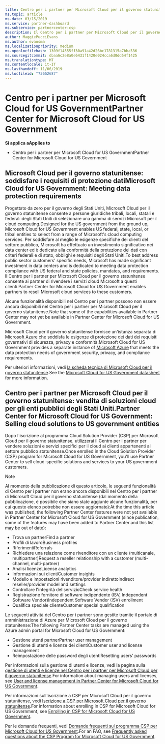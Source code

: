 ```yaml
---
title: Centro per i partner per Microsoft Cloud per il governo statunitense | Centro per i partner per Microsoft Cloud per il governo statunitense
ms.topic: article
ms.date: 03/15/2019
ms.service: partner-dashboard
ms.subservice: partnercenter-csp
description: Il Centro per i partner per Microsoft Cloud per il governo statunitense è il portale aziendale per i partner Microsoft che desiderano offrire soluzioni cloud Microsoft ai clienti che lavorano con agenzie governative degli Stati Uniti.
author: MaggiePucciEvans
ms.author: evansma
ms.localizationpriority: medium
ms.openlocfilehash: 1309f14555ff30a91a42d26bc1781315a7bba536
ms.sourcegitcommit: dbaa6c2e8a0e6431f1420e024cca6d0dd54f1425
ms.translationtype: MT
ms.contentlocale: it-IT
ms.lasthandoff: 11/06/2019
ms.locfileid: "73652687"
---
```

# <a name="partner-center-for-microsoft-cloud-for-us-government"></a><span data-ttu-id="19c15-103">Centro per i partner per Microsoft Cloud for US Government</span><span class="sxs-lookup"><span data-stu-id="19c15-103">Partner Center for Microsoft Cloud for US Government</span></span>

<span data-ttu-id="19c15-104">**Si applica a**</span><span class="sxs-lookup"><span data-stu-id="19c15-104">**Applies to**</span></span>

-  <span data-ttu-id="19c15-105">Centro per i partner per Microsoft Cloud for US Government</span><span class="sxs-lookup"><span data-stu-id="19c15-105">Partner Center for Microsoft Cloud for US Government</span></span>

## <a name="microsoft-cloud-for-us-government-meeting-data-protection-requirements"></a><span data-ttu-id="19c15-106">Microsoft Cloud per il governo statunitense: soddisfare i requisiti di protezione dati</span><span class="sxs-lookup"><span data-stu-id="19c15-106">Microsoft Cloud for US Government: Meeting data protection requirements</span></span> 

<span data-ttu-id="19c15-107">Progettato da zero per il governo degli Stati Uniti, Microsoft Cloud per il governo statunitense consente a persone giuridiche tribali, locali, statali e federali degli Stati Uniti di selezionare una gamma di servizi Microsoft per il cloud computing.</span><span class="sxs-lookup"><span data-stu-id="19c15-107">Designed for the US government from the ground up, Microsoft Cloud for US Government enables US federal, state, local, or tribal entities to select from a range of Microsoft's cloud computing services.</span></span> <span data-ttu-id="19c15-108">Per soddisfare al meglio le esigenze specifiche dei clienti del settore pubblico, Microsoft ha effettuato un investimento significativo nei data center ed è dedicato alla conformità della protezione dei dati con criteri federali e di stato, obblighi e requisiti degli Stati Uniti.</span><span class="sxs-lookup"><span data-stu-id="19c15-108">To best address public sector customers' specific needs, Microsoft has made significant investment in data centers and is dedicated to meeting data protection compliance with US federal and state policies, mandates, and requirements.</span></span> <span data-ttu-id="19c15-109">Il Centro per i partner per Microsoft Cloud per il governo statunitense consente ai partner di rivendere i servizi cloud Microsoft a questi clienti.</span><span class="sxs-lookup"><span data-stu-id="19c15-109">Partner Center for Microsoft Cloud for US Government enables partners to resell Microsoft cloud services to these customers.</span></span>

<span data-ttu-id="19c15-110">Alcune funzionalità disponibili nel Centro per i partner possono non essere ancora disponibili nel Centro per i partner per Microsoft Cloud per il governo statunitense.</span><span class="sxs-lookup"><span data-stu-id="19c15-110">Note that some of the capabilities available in Partner Center may not yet be available in Partner Center for Microsoft Cloud for US Government.</span></span>

<span data-ttu-id="19c15-111">Microsoft Cloud per il governo statunitense fornisce un'istanza separata di [Microsoft Azure](https://azure.microsoft.com/overview/clouds/government/) che soddisfa le esigenze di protezione dei dati dei requisiti governativi di sicurezza, privacy e conformità.</span><span class="sxs-lookup"><span data-stu-id="19c15-111">Microsoft Cloud for US Government provides a separate instance of [Microsoft Azure](https://azure.microsoft.com/overview/clouds/government/) that meets the data protection needs of government security, privacy, and compliance requirements.</span></span> 

<span data-ttu-id="19c15-112">Per ulteriori informazioni, vedi [la scheda tecnica di Microsoft Cloud per il governo statunitense](https://download.microsoft.com/download/C/9/C/C9CA3002-DFC4-4ADA-841F-DF42AEC042FB/Microsoft_Azure_Government_Datasheet_EN_US.PDF).</span><span class="sxs-lookup"><span data-stu-id="19c15-112">See the [Microsoft Cloud for US Government datasheet](https://download.microsoft.com/download/C/9/C/C9CA3002-DFC4-4ADA-841F-DF42AEC042FB/Microsoft_Azure_Government_Datasheet_EN_US.PDF) for more information.</span></span>

## <a name="partner-center-for-microsoft-cloud-for-us-government-selling-cloud-solutions-to-us-government-entities"></a><span data-ttu-id="19c15-113">Centro per i partner per Microsoft Cloud per il governo statunitense: vendita di soluzioni cloud per gli enti pubblici degli Stati Uniti.</span><span class="sxs-lookup"><span data-stu-id="19c15-113">Partner Center for Microsoft Cloud for US Government: Selling cloud solutions to US government entities</span></span>

<span data-ttu-id="19c15-114">Dopo l'iscrizione al programma Cloud Solution Provider (CSP) per Microsoft Cloud per il governo statunitense, utilizzerai il Centro per i partner per vendere soluzioni e servizi specifici per il cloud ai clienti appartenenti al settore pubblico statunitense.</span><span class="sxs-lookup"><span data-stu-id="19c15-114">Once enrolled in the Cloud Solution Provider (CSP) program for Microsoft Cloud for US Government, you'll use Partner Center to sell cloud-specific solutions and services to your US government customers.</span></span> 

> [!NOTE]  
> <span data-ttu-id="19c15-115">Al momento della pubblicazione di questo articolo, le seguenti funzionalità di Centro per i partner non erano ancora disponibili nel Centro per i partner di Microsoft Cloud per il governo statunitense (dal momento della pubblicazione, è possibile che siano state aggiunte alcune funzionalità, per cui questo elenco potrebbe non essere aggiornato):</span><span class="sxs-lookup"><span data-stu-id="19c15-115">At the time this article was published, the following Partner Center features were not yet available in Partner Center for Microsoft Cloud for US Government (since publication, some of the features may have been added to Partner Center and this list may be out of date):</span></span>

- <span data-ttu-id="19c15-116">Trova un partner</span><span class="sxs-lookup"><span data-stu-id="19c15-116">Find a partner</span></span>
- <span data-ttu-id="19c15-117">Profili di lavoro</span><span class="sxs-lookup"><span data-stu-id="19c15-117">Business profiles</span></span>
- <span data-ttu-id="19c15-118">Riferimenti</span><span class="sxs-lookup"><span data-stu-id="19c15-118">Referrals</span></span>
- <span data-ttu-id="19c15-119">Richiedere una relazione come rivenditore con un cliente (multicanale, multipartner)</span><span class="sxs-lookup"><span data-stu-id="19c15-119">Request a reseller relationship with a customer (multi-channel, multi-partner)</span></span>
- <span data-ttu-id="19c15-120">Analisi licenze</span><span class="sxs-lookup"><span data-stu-id="19c15-120">License analytics</span></span>
- <span data-ttu-id="19c15-121">Informazioni sui clienti</span><span class="sxs-lookup"><span data-stu-id="19c15-121">Customer insights</span></span>
- <span data-ttu-id="19c15-122">Modello e impostazioni rivenditore/provider indiretto</span><span class="sxs-lookup"><span data-stu-id="19c15-122">Indirect reseller/provider model and settings</span></span>
- <span data-ttu-id="19c15-123">Controllare l'integrità del servizio</span><span class="sxs-lookup"><span data-stu-id="19c15-123">Check service health</span></span>
- <span data-ttu-id="19c15-124">Registrazione fornitore di software indipendente (ISV, Independent Software Vendor)</span><span class="sxs-lookup"><span data-stu-id="19c15-124">Independent Software Vendor (ISV) enrollment</span></span>
- <span data-ttu-id="19c15-125">Qualifica speciale cliente</span><span class="sxs-lookup"><span data-stu-id="19c15-125">Customer special qualification</span></span>

<span data-ttu-id="19c15-126">Le seguenti attività del Centro per i partner sono gestite tramite il portale di amministrazione di Azure per Microsoft Cloud per il governo statunitense:</span><span class="sxs-lookup"><span data-stu-id="19c15-126">The following Partner Center tasks are managed using the Azure admin portal for Microsoft Cloud for US Government:</span></span> 

-   <span data-ttu-id="19c15-127">Gestione utenti partner</span><span class="sxs-lookup"><span data-stu-id="19c15-127">Partner user management</span></span>
-   <span data-ttu-id="19c15-128">Gestione di utenti e licenze dei clienti</span><span class="sxs-lookup"><span data-stu-id="19c15-128">Customer user and license management</span></span>
-   <span data-ttu-id="19c15-129">Reimpostazione delle password degli utenti</span><span class="sxs-lookup"><span data-stu-id="19c15-129">Resetting users' passwords</span></span>

<span data-ttu-id="19c15-130">Per informazioni sulla gestione di utenti e licenze, vedi la pagina sulla [gestione di utenti e licenze nel Centro per i partner per Microsoft Cloud per il governo statunitense](user-management-in-partner-center-for-microsoft-us-govt-cloud.md).</span><span class="sxs-lookup"><span data-stu-id="19c15-130">For information about managing users and licenses, see [User and license management in Partner Center for Microsoft Cloud for US Government](user-management-in-partner-center-for-microsoft-us-govt-cloud.md).</span></span>

<span data-ttu-id="19c15-131">Per informazioni sull'iscrizione a CSP per Microsoft Cloud per il governo statunitense, vedi [Iscrizione a CSP per Microsoft Cloud per il governo statunitense](enroll-in-csp-for-microsoft-us-govt-cloud.md).</span><span class="sxs-lookup"><span data-stu-id="19c15-131">For information about enrolling in CSP for Microsoft Cloud for US Government, see [Enrolling in CSP for Microsoft Cloud for US Government](enroll-in-csp-for-microsoft-us-govt-cloud.md).</span></span>

<span data-ttu-id="19c15-132">Per le domande frequenti, vedi [Domande frequenti sul programma CSP per Microsoft Cloud for US Government](faq-for-us-govt-cloud.md).</span><span class="sxs-lookup"><span data-stu-id="19c15-132">For an FAQ, see [Frequently asked questions about the CSP Program for Microsoft Cloud for US Government](faq-for-us-govt-cloud.md).</span></span>